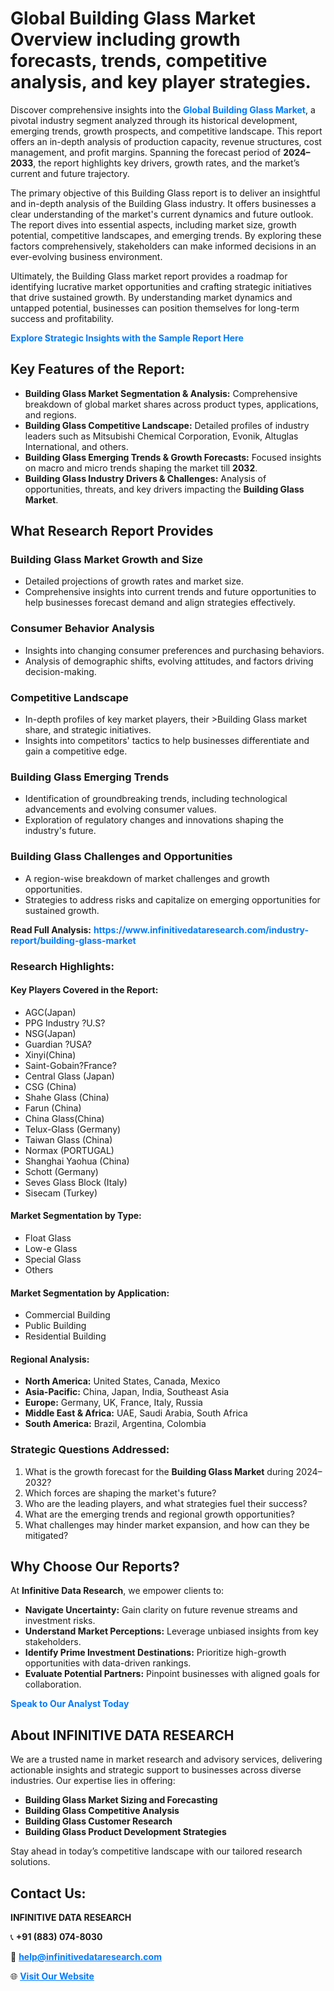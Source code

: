 <h1>Global Building Glass Market Overview including growth forecasts, trends, competitive analysis, and key player strategies.</h1>
<p>
Discover comprehensive insights into the 
<a href="https://www.infinitivedataresearch.com/industry-report/building-glass-market" rel="dofollow" style="color: #007BFF; text-decoration: none;"><strong>Global Building Glass Market</strong></a>, a pivotal industry segment analyzed through its historical development, emerging trends, growth prospects, and competitive landscape. This report offers an in-depth analysis of production capacity, revenue structures, cost management, and profit margins. Spanning the forecast period of <strong>2024–2033</strong>, the report highlights key drivers, growth rates, and the market’s current and future trajectory.
</p>
<p>
The primary objective of this Building Glass report is to deliver an insightful and in-depth analysis of the Building Glass industry. It offers businesses a clear understanding of the market's current dynamics and future outlook. The report dives into essential aspects, including market size, growth potential, competitive landscapes, and emerging trends. By exploring these factors comprehensively, stakeholders can make informed decisions in an ever-evolving business environment.
</p>
<p>
Ultimately, the Building Glass market report provides a roadmap for identifying lucrative market opportunities and crafting strategic initiatives that drive sustained growth. By understanding market dynamics and untapped potential, businesses can position themselves for long-term success and profitability.
</p>
<p>
<a href="https://www.infinitivedataresearch.com/request-sample/reportId=105715" style="color: #007BFF; text-decoration: none;"><strong>Explore Strategic Insights with the Sample Report Here</strong></a>
</p>

<h2>Key Features of the Report:</h2>
<ul>
<li><strong>Building Glass Market Segmentation & Analysis:</strong> Comprehensive breakdown of global market shares across product types, applications, and regions.</li>
<li><strong>Building Glass Competitive Landscape:</strong> Detailed profiles of industry leaders such as Mitsubishi Chemical Corporation, Evonik, Altuglas International, and others.</li>
<li><strong>Building Glass Emerging Trends & Growth Forecasts:</strong> Focused insights on macro and micro trends shaping the market till <strong>2032</strong>.</li>
<li><strong>Building Glass Industry Drivers & Challenges:</strong> Analysis of opportunities, threats, and key drivers impacting the <strong>Building Glass Market</strong>.</li>
</ul>

<h2>What Research Report Provides</h2>
<h3>Building Glass Market Growth and Size</h3>
<ul>
<li>Detailed projections of growth rates and market size.</li>
<li>Comprehensive insights into current trends and future opportunities to help businesses forecast demand and align strategies effectively.</li>
</ul>

<h3>Consumer Behavior Analysis</h3>
<ul>
<li>Insights into changing consumer preferences and purchasing behaviors.</li>
<li>Analysis of demographic shifts, evolving attitudes, and factors driving decision-making.</li>
</ul>

<h3>Competitive Landscape</h3>
<ul>
<li>In-depth profiles of key market players, their >Building Glass market share, and strategic initiatives.</li>
<li>Insights into competitors' tactics to help businesses differentiate and gain a competitive edge.</li>
</ul>

<h3>Building Glass Emerging Trends</h3>
<ul>
<li>Identification of groundbreaking trends, including technological advancements and evolving consumer values.</li>
<li>Exploration of regulatory changes and innovations shaping the industry's future.</li>
</ul>

<h3>Building Glass Challenges and Opportunities</h3>
<ul>
<li>A region-wise breakdown of market challenges and growth opportunities.</li>
<li>Strategies to address risks and capitalize on emerging opportunities for sustained growth.</li>
</ul>
<p><strong>Read Full Analysis:</strong> <a href="https://www.infinitivedataresearch.com/industry-report/building-glass-market" rel="dofollow" style="color: #007BFF; text-decoration: none;"><strong>https://www.infinitivedataresearch.com/industry-report/building-glass-market</strong></a></p>
<h3>Research Highlights:</h3>
<h4>Key Players Covered in the Report:</h4>
<ul><li>AGC(Japan)</li><li>PPG Industry ?U.S?</li><li>NSG(Japan)</li><li>Guardian ?USA?</li><li>Xinyi(China)</li><li>Saint-Gobain?France?</li><li>Central Glass (Japan)</li><li>CSG (China)</li><li>Shahe Glass (China)</li><li>Farun (China)</li><li>China Glass(China)</li><li>Telux-Glass (Germany)</li><li>Taiwan Glass (China)</li><li>Normax (PORTUGAL)</li><li>Shanghai Yaohua (China)</li><li>Schott (Germany)</li><li>Seves Glass Block (Italy)</li><li>Sisecam (Turkey)</li></ul>
<h4>Market Segmentation by Type:</h4>
<ul><li>Float Glass</li><li>Low-e Glass</li><li>Special Glass</li><li>Others</li></ul>
<h4>Market Segmentation by Application:</h4>
<ul><li>Commercial Building</li><li>Public Building</li><li>Residential Building</li></ul>

<h4>Regional Analysis:</h4>
<ul>
<li><strong>North America:</strong> United States, Canada, Mexico</li>
<li><strong>Asia-Pacific:</strong> China, Japan, India, Southeast Asia</li>
<li><strong>Europe:</strong> Germany, UK, France, Italy, Russia</li>
<li><strong>Middle East & Africa:</strong> UAE, Saudi Arabia, South Africa</li>
<li><strong>South America:</strong> Brazil, Argentina, Colombia</li>
</ul>

<h3>Strategic Questions Addressed:</h3>
<ol>
<li>What is the growth forecast for the <strong>Building Glass Market</strong> during 2024–2032?</li>
<li>Which forces are shaping the market's future?</li>
<li>Who are the leading players, and what strategies fuel their success?</li>
<li>What are the emerging trends and regional growth opportunities?</li>
<li>What challenges may hinder market expansion, and how can they be mitigated?</li>
</ol>

<h2>Why Choose Our Reports?</h2>
<p>At <strong>Infinitive Data Research</strong>, we empower clients to:</p>
<ul>
<li><strong>Navigate Uncertainty:</strong> Gain clarity on future revenue streams and investment risks.</li>
<li><strong>Understand Market Perceptions:</strong> Leverage unbiased insights from key stakeholders.</li>
<li><strong>Identify Prime Investment Destinations:</strong> Prioritize high-growth opportunities with data-driven rankings.</li>
<li><strong>Evaluate Potential Partners:</strong> Pinpoint businesses with aligned goals for collaboration.</li>
</ul>
<p><a href="https://www.infinitivedataresearch.com/industry-report/building-glass-market" rel="dofollow" style="color: #007BFF; text-decoration: none;"><strong>Speak to Our Analyst Today</strong></a></p>

<h2>About INFINITIVE DATA RESEARCH</h2>
<p>We are a trusted name in market research and advisory services, delivering actionable insights and strategic support to businesses across diverse industries. Our expertise lies in offering:</p>
<ul>
<li><strong>Building Glass Market Sizing and Forecasting</strong></li>
<li><strong>Building Glass Competitive Analysis</strong></li>
<li><strong>Building Glass Customer Research</strong></li>
<li><strong>Building Glass Product Development Strategies</strong></li>
</ul>
<p>Stay ahead in today’s competitive landscape with our tailored research solutions.</p>

<h2>Contact Us:</h2>
<p><strong>INFINITIVE DATA RESEARCH</strong></p>
<p>📞 <strong>+91 (883) 074-8030</strong></p>
<p>📧 <strong><a href="mailto:help@infinitivedataresearch.com" style="color: #007BFF;">help@infinitivedataresearch.com</a></strong></p>
<p>🌐 <strong><a href="https://www.infinitivedataresearch.com" rel="dofollow" style="color: #007BFF;">Visit Our Website</a></strong></p>